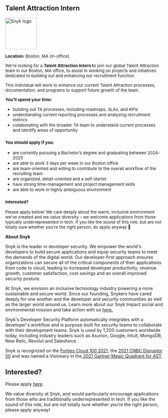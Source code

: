 Talent Attraction Intern
---

<img src="https://res.cloudinary.com/snyk/image/upload/v1537345894/press-kit/brand/logo-black.png" width="100" alt="Snyk logo" />

<p><span style="font-size: 10pt;"><span style="font-weight: 400;"><strong>Location:</strong> Boston, MA (in-office)</span></span></p>
<p><span style="font-size: 10pt;"><span style="font-weight: 400;">We're looking for a&nbsp;<strong>Talent Attraction Intern t</strong>o join our global Talent Attraction team in our Boston, MA office, to assist in working on projects and initiatives dedicated to building out and enhancing our recruitment function.</span></span></p>
<p><span style="font-weight: 400; font-size: 10pt;">This individual will work to enhance our current Talent Attraction processes, documentation, and programs to support future growth of the team.&nbsp;</span></p>
<p><span style="font-size: 10pt;"><strong>You’ll spend your time:</strong></span></p>
<ul>
<li style="font-weight: 400;"><span style="font-weight: 400; font-size: 10pt;">building out TA processes, including roadmaps, SLAs, and KPIs&nbsp;</span></li>
<li style="font-weight: 400;"><span style="font-weight: 400; font-size: 10pt;">understanding current reporting processes and analyzing recruitment metrics</span></li>
<li style="font-weight: 400;"><span style="font-weight: 400; font-size: 10pt;">collaborating with the broader TA team to understand current processes and identify areas of opportunity</span></li>
</ul>
<h3><span style="font-size: 10pt;"><strong>You should apply if you:</strong></span></h3>
<ul>
<li style="font-weight: 400;"><span style="font-weight: 400; font-size: 10pt;">are currently pursuing a Bachelor’s degree and graduating between 2024-2025</span></li>
<li style="font-weight: 400;"><span style="font-weight: 400; font-size: 10pt;">are able to work 3 days per week in our Boston office&nbsp;</span></li>
<li style="font-weight: 400;"><span style="font-weight: 400; font-size: 10pt;">are team-oriented and willing to contribute to the overall workflow of the recruiting team</span></li>
<li style="font-weight: 400;"><span style="font-weight: 400; font-size: 10pt;">are organized, detail-oriented and a self-starter</span></li>
<li style="font-weight: 400;"><span style="font-weight: 400; font-size: 10pt;">have strong time-management and project management skills&nbsp;</span></li>
<li style="font-weight: 400;"><span style="font-weight: 400; font-size: 10pt;">are able to work in highly ambiguous environment&nbsp;</span></li>
</ul>
<h3><span style="font-size: 10pt;"><strong>Interested?</strong></span></h3>
<p><span style="font-size: 10pt;"><span style="font-weight: 400;">Please apply below! We care deeply about the warm, inclusive environment we've created and we value diversity – we welcome applications from those typically underrepresented in tech. If you like the sound of this role, but are not totally sure whether you're the right person, do apply anyway 🙂&nbsp;</span><span style="font-weight: 400;">&nbsp;</span></span></p><div class="content-conclusion"><p><strong>About Snyk</strong></p>
<p><span style="font-weight: 400;">Snyk is the leader in developer security. We empower the world's developers to build secure applications and equip security teams to meet the demands of the digital world. Our developer-first approach ensures organizations can secure all of the critical components of their applications from code to cloud, leading to increased developer productivity, revenue growth, customer satisfaction, cost savings and an overall improved security posture.&nbsp;</span></p>
<p><span style="font-weight: 400;">At Snyk, we envision an inclusive technology industry powering a more sustainable and secure world.</span> <span style="font-weight: 400;">Since our founding, Snykers have cared deeply for one another and the developer and security communities as well as the larger world around us. Learn more about our Snyk Impact social and environmental mission and take action with us </span><a href="https://snyk.io/about/snyk-impact/"><span style="font-weight: 400;">here.</span></a></p>
<p><span style="font-weight: 400;">Snyk's Developer Security Platform automatically integrates with a developer's workflow and is purpose-built for security teams to collaborate with their development teams. Snyk is used by 1,200 customers worldwide today, including industry leaders such as Asurion, Google, Intuit, MongoDB, New Relic, Revolut and Salesforce.</span></p>
<p><span style="font-weight: 400;">Snyk is recognized on the </span><a href="https://www.forbes.com/cloud100/#6f24b5ba5f94"><span style="font-weight: 400;">Forbes Cloud 100 2021</span></a><span style="font-weight: 400;">, the </span><a href="https://www.cnbc.com/2021/05/25/these-are-the-2021-cnbc-disruptor-50-companies.html"><span style="font-weight: 400;">2021 CNBC Disruptor 50</span></a><span style="font-weight: 400;"> and was named a Visionary in the</span><a href="https://snyk.io/blog/snyk-visionary-2021-gartner-magic-quadrant-for-ast/"><span style="font-weight: 400;"> 2021 Gartner Magic Quadrant for AST</span></a><span style="font-weight: 400;">.</span></p></div>

Interested?
---

Please apply [here](https://boards.greenhouse.io/snyk/jobs/6178414002#app).

We value diversity at Snyk, and would particularly encourage applications from those who are traditionally underrepresented in tech.
If you like the sound of this role, but are not totally sure whether you’re the right person, please apply anyway!
